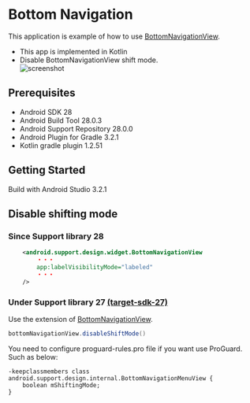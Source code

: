 # Bottom Navigation
This application is example of how to use [BottomNavigationView](https://developer.android.com/reference/android/support/design/widget/BottomNavigationView.html).
* This app is implemented in Kotlin
* Disable BottomNavigationView shift mode.  
![screenshot](docs/screenshot.png)

## Prerequisites
* Android SDK 28
* Android Build Tool 28.0.3
* Android Support Repository 28.0.0
* Android Plugin for Gradle 3.2.1
* Kotlin gradle plugin 1.2.51

## Getting Started
Build with Android Studio 3.2.1

## Disable shifting mode
### Since Support library 28

```xml
    <android.support.design.widget.BottomNavigationView
        ・・・
        app:labelVisibilityMode="labeled"
        ・・・
    />
```

### Under Support library 27 [(target-sdk-27)](https://github.com/yasszu/bottom-navigation/tree/target-sdk-27)

Use the extension of [BottomNavigationView](https://github.com/yasszu/bottom-navigation/blob/master/app/src/main/java/com/example/bottomnavigation/extension/BottomNavigationView.kt).

```java
bottomNavigationView.disableShiftMode()
```

You need to configure proguard-rules.pro file if you want use ProGuard. Such as below:   

```
-keepclassmembers class android.support.design.internal.BottomNavigationMenuView { 
    boolean mShiftingMode; 
}
```
